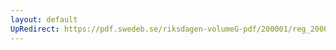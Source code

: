 ```yaml
---
layout: default
UpRedirect: https://pdf.swedeb.se/riksdagen-volumeG-pdf/200001/reg_200001/reg_200001_0178.pdf
---
```

